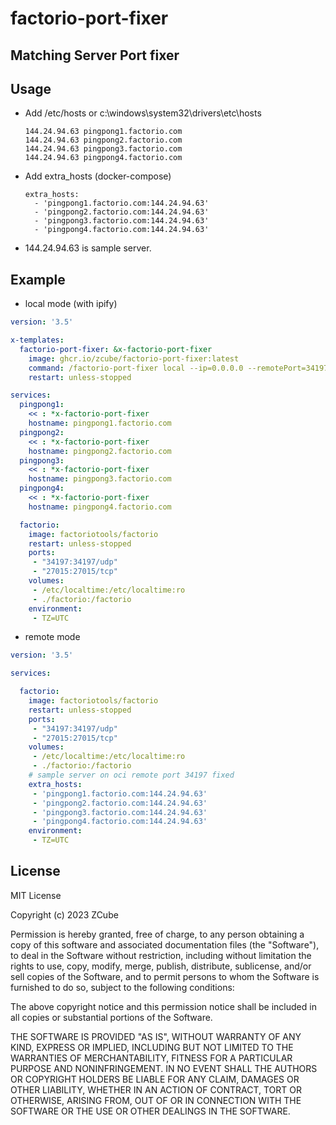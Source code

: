 # factorio-port-fixer

## Matching Server Port fixer

## Usage

* Add /etc/hosts or c:\windows\system32\drivers\etc\hosts
  ```
  144.24.94.63 pingpong1.factorio.com
  144.24.94.63 pingpong2.factorio.com
  144.24.94.63 pingpong3.factorio.com
  144.24.94.63 pingpong4.factorio.com
  ```
* Add extra_hosts (docker-compose)
  ```
  extra_hosts:
    - 'pingpong1.factorio.com:144.24.94.63'
    - 'pingpong2.factorio.com:144.24.94.63'
    - 'pingpong3.factorio.com:144.24.94.63'
    - 'pingpong4.factorio.com:144.24.94.63'
  ```

* 144.24.94.63 is sample server.

## Example

* local mode (with ipify)

```yaml
version: '3.5'

x-templates:
  factorio-port-fixer: &x-factorio-port-fixer
    image: ghcr.io/zcube/factorio-port-fixer:latest
    command: /factorio-port-fixer local --ip=0.0.0.0 --remotePort=34197
    restart: unless-stopped

services:
  pingpong1:
    << : *x-factorio-port-fixer
    hostname: pingpong1.factorio.com
  pingpong2:
    << : *x-factorio-port-fixer
    hostname: pingpong2.factorio.com
  pingpong3:
    << : *x-factorio-port-fixer
    hostname: pingpong3.factorio.com
  pingpong4:
    << : *x-factorio-port-fixer
    hostname: pingpong4.factorio.com

  factorio:
    image: factoriotools/factorio
    restart: unless-stopped
    ports:
     - "34197:34197/udp"
     - "27015:27015/tcp"
    volumes:
     - /etc/localtime:/etc/localtime:ro
     - ./factorio:/factorio
    environment:
     - TZ=UTC
```

* remote mode

```yaml
version: '3.5'

services:

  factorio:
    image: factoriotools/factorio
    restart: unless-stopped
    ports:
     - "34197:34197/udp"
     - "27015:27015/tcp"
    volumes:
     - /etc/localtime:/etc/localtime:ro
     - ./factorio:/factorio
    # sample server on oci remote port 34197 fixed
    extra_hosts:
     - 'pingpong1.factorio.com:144.24.94.63'
     - 'pingpong2.factorio.com:144.24.94.63'
     - 'pingpong3.factorio.com:144.24.94.63'
     - 'pingpong4.factorio.com:144.24.94.63'
    environment:
     - TZ=UTC
```

## License

MIT License

Copyright (c) 2023 ZCube

Permission is hereby granted, free of charge, to any person obtaining a copy
of this software and associated documentation files (the "Software"), to deal
in the Software without restriction, including without limitation the rights
to use, copy, modify, merge, publish, distribute, sublicense, and/or sell
copies of the Software, and to permit persons to whom the Software is
furnished to do so, subject to the following conditions:

The above copyright notice and this permission notice shall be included in all
copies or substantial portions of the Software.

THE SOFTWARE IS PROVIDED "AS IS", WITHOUT WARRANTY OF ANY KIND, EXPRESS OR
IMPLIED, INCLUDING BUT NOT LIMITED TO THE WARRANTIES OF MERCHANTABILITY,
FITNESS FOR A PARTICULAR PURPOSE AND NONINFRINGEMENT. IN NO EVENT SHALL THE
AUTHORS OR COPYRIGHT HOLDERS BE LIABLE FOR ANY CLAIM, DAMAGES OR OTHER
LIABILITY, WHETHER IN AN ACTION OF CONTRACT, TORT OR OTHERWISE, ARISING FROM,
OUT OF OR IN CONNECTION WITH THE SOFTWARE OR THE USE OR OTHER DEALINGS IN THE
SOFTWARE.

